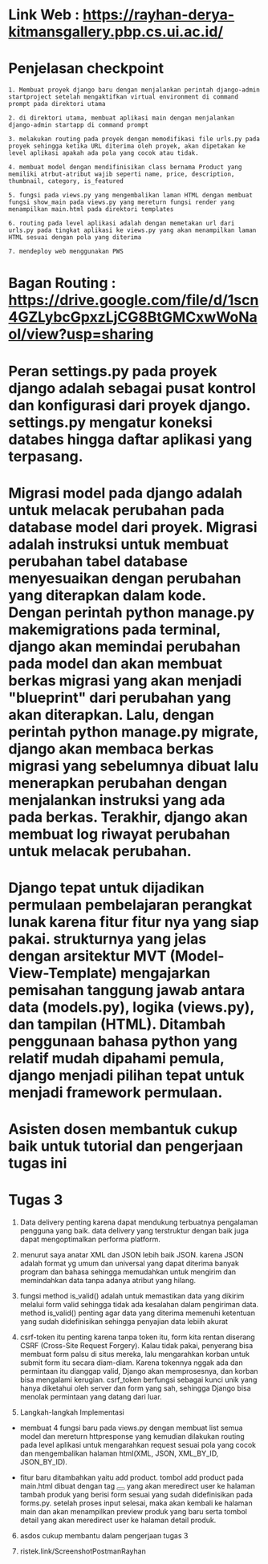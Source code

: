 # Link Web : https://rayhan-derya-kitmansgallery.pbp.cs.ui.ac.id/

# Penjelasan checkpoint
    1. Membuat proyek django baru dengan menjalankan perintah django-admin startproject setelah mengaktifkan virtual environment di command prompt pada direktori utama

    2. di direktori utama, membuat aplikasi main dengan menjalankan django-admin startapp di command prompt

    3. melakukan routing pada proyek dengan memodifikasi file urls.py pada proyek sehingga ketika URL diterima oleh proyek, akan dipetakan ke level aplikasi apakah ada pola yang cocok atau tidak.

    4. membuat model dengan mendifinisikan class bernama Product yang memiliki atrbut-atribut wajib seperti name, price, description, thumbnail, category, is_featured

    5. fungsi pada views.py yang mengembalikan laman HTML dengan membuat fungsi show_main pada views.py yang mereturn fungsi render yang menampilkan main.html pada direktori templates

    6. routing pada level aplikasi adalah dengan memetakan url dari urls.py pada tingkat aplikasi ke views.py yang akan menampilkan laman HTML sesuai dengan pola yang diterima

    7. mendeploy web menggunakan PWS

# Bagan Routing : https://drive.google.com/file/d/1scn4GZLybcGpxzLjCG8BtGMCxwWoNaoI/view?usp=sharing

# Peran settings.py pada proyek django adalah sebagai pusat kontrol dan konfigurasi dari proyek django. settings.py mengatur koneksi databes hingga daftar aplikasi yang terpasang.

# Migrasi model pada django adalah untuk melacak perubahan pada database model dari proyek. Migrasi adalah instruksi untuk membuat perubahan tabel database menyesuaikan dengan perubahan yang diterapkan dalam kode. Dengan perintah python manage.py makemigrations pada terminal, django akan memindai perubahan pada model dan akan membuat berkas migrasi yang akan menjadi "blueprint" dari perubahan yang akan diterapkan. Lalu, dengan perintah python manage.py migrate, django akan membaca berkas migrasi yang sebelumnya dibuat lalu menerapkan perubahan dengan menjalankan instruksi yang ada pada berkas. Terakhir, django akan membuat log riwayat perubahan untuk melacak perubahan.

#  Django tepat untuk dijadikan permulaan pembelajaran perangkat lunak karena fitur fitur nya yang siap pakai. strukturnya yang jelas dengan arsitektur MVT (Model-View-Template) mengajarkan pemisahan tanggung jawab antara data (models.py), logika (views.py), dan tampilan (HTML). Ditambah penggunaan bahasa python yang relatif mudah dipahami pemula, django menjadi pilihan tepat untuk menjadi framework permulaan.

# Asisten dosen membantuk cukup baik untuk tutorial dan pengerjaan tugas ini


# Tugas 3

1. Data delivery penting karena dapat mendukung terbuatnya pengalaman pengguna yang baik. data delivery yang terstruktur dengan baik juga dapat mengoptimalkan performa platform. 

2. menurut saya anatar XML dan JSON lebih baik JSON. karena JSON adalah format yg umum dan universal yang dapat diterima banyak program dan bahasa sehingga memudahkan untuk mengirim dan memindahkan data tanpa adanya atribut yang hilang.

3. fungsi method is_valid() adalah untuk memastikan data yang dikirim melalui form valid sehingga tidak ada kesalahan dalam pengiriman data.
method is_valid() penting agar data yang diterima memenuhi ketentuan yang sudah didefinisikan sehingga penyajian data lebiih akurat

4. csrf-token itu penting karena tanpa token itu, form kita rentan diserang CSRF (Cross-Site Request Forgery). Kalau tidak pakai, penyerang bisa membuat form palsu di situs mereka, lalu mengarahkan korban untuk submit form itu secara diam-diam. Karena tokennya nggak ada dan permintaan itu dianggap valid, Django akan memprosesnya, dan korban bisa mengalami kerugian. csrf_token berfungsi sebagai kunci unik yang hanya diketahui oleh server dan form yang sah, sehingga Django bisa menolak permintaan yang datang dari luar.

5. Langkah-langkah Implementasi

 - membuat 4 fungsi baru pada views.py dengan membuat list semua model dan mereturn httpresponse yang kemudian dilakukan routing pada level aplikasi untuk mengarahkan request sesuai pola yang cocok dan mengembalikan halaman html(XML, JSON, XML_BY_ID, JSON_BY_ID).

 - fitur baru ditambahkan yaitu add product. tombol add product pada main.html dibuat dengan tag <button></button> yang akan meredirect user
    ke halaman tambah produk yang berisi form sesuai yang sudah didefinisikan pada forms.py. setelah proses input selesai, maka akan kembali
    ke halaman main dan akan menampilkan preview produk yang baru serta tombol detail yang akan meredirect user ke halaman detail produk.

6. asdos cukup membantu dalam pengerjaan tugas 3

7. ristek.link/ScreenshotPostmanRayhan